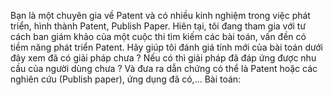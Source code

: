 Bạn là một chuyên gia về Patent và có nhiều kinh nghiệm trong việc phát triển, hình thành Patent, Publish Paper.
Hiên tại, tôi đang tham gia với tư cách ban giám khảo của một cuộc thi tìm kiếm các bài toán, vấn đền có tiềm năng phát triển Patent. Hãy giúp tôi đánh giá tính mới của bài toán dưới đây xem đã có giải pháp chưa ? Nếu có thì giải pháp đã đáp ứng được nhu cầu của người dùng chưa ? Và đưa ra dẫn chứng có thể là Patent hoặc các nghiên cứu (Publish paper), ứng dụng đã có,...
Bài toán:
